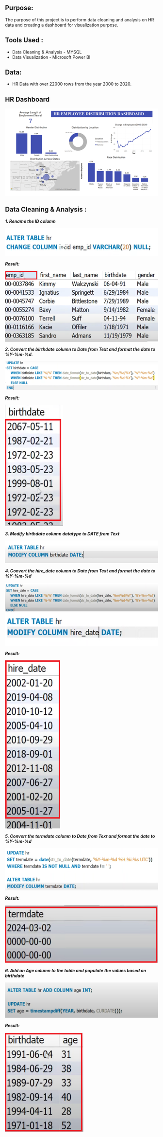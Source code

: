 ## Purpose: 

The purpose of this project is to perform data cleaning and analysis on HR data and creating a dashboard for visualization purpose.

## Tools Used :

- Data Cleaning & Analysis - MYSQL
- Data Visualization - Microsoft Power BI

## Data:

-  HR Data with over 22000 rows from the year 2000 to 2020.

## HR Dashboard

![](images/hr_dashboard.png)

## Data Cleaning & Analysis :

***1. Rename the ID column***

![](images/code_id_rename_col.png)

***Result:***

![](images/id_col_change.png)

***2. Convert the birthdate column to Date from Text and format the date to %Y-%m-%d.***

![](images/code_birthdate_.png)

***Result:***

![](images/birthdate_date_format.png)

***3. Modify birthdate column datatype to DATE from Text***

![](images/birthdate_modify_col.png)

***4. Convert the hire_date column to Date from Text and format the date to %Y-%m-%d***

![](images/code_hiredate_date_format.png)
![](images/code_hiredate_modifycol.png)

***Result:***

![](images/hiredate_date_format.png)

***5. Convert the termdate column to Date from Text and format the date to %Y-%m-%d***

![](images/code_termdate_dateformat.png)

***Result:***

![](images/termdate_dateformat.png)

***6. Add an Age column to the table and populate the values based on birthdate***

![](images/code_age_col.png)

***Result:***

![](images/age_col.png)





